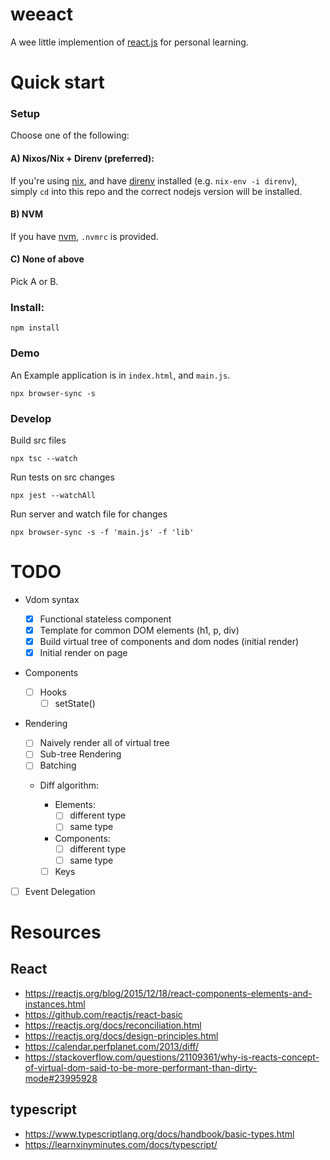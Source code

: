 # weeact

A wee little implemention of [react.js][react] for personal learning.

# Quick start

### Setup

Choose one of the following:

#### A) Nixos/Nix + Direnv (preferred):

If you're using [nix](https://nixos.org/nix/), and have [direnv](https://direnv.net/) installed (e.g. `nix-env -i direnv`), simply `cd` into this repo and the correct nodejs version will be installed.

#### B) NVM

If you have [nvm](https://github.com/nvm-sh/nvm), `.nvmrc` is provided.

#### C) None of above

Pick A or B.

### Install:

```
npm install
```

### Demo

An Example application is in `index.html`, and `main.js`.

```
npx browser-sync -s
```

### Develop

Build src files

```
npx tsc --watch
```

Run tests on src changes

```
npx jest --watchAll
```

Run server and watch file for changes

```
npx browser-sync -s -f 'main.js' -f 'lib'
```

# TODO

* Vdom syntax

  * [x] Functional stateless component
  * [x] Template for common DOM elements (h1, p, div)
  * [x] Build virtual tree of components and dom nodes (initial render)
  * [x] Initial render on page

* Components

  * [ ] Hooks
    * [ ] setState()

* Rendering

  * [ ] Naively render all of virtual tree
  * [ ] Sub-tree Rendering
  * [ ] Batching
  * Diff algorithm:

    * Elements:
      * [ ] different type
      * [ ] same type
    * Components:
      * [ ] different type
      * [ ] same type
    * [ ] Keys

* [ ] Event Delegation

# Resources

## React

* https://reactjs.org/blog/2015/12/18/react-components-elements-and-instances.html
* https://github.com/reactjs/react-basic
* https://reactjs.org/docs/reconciliation.html
* https://reactjs.org/docs/design-principles.html
* https://calendar.perfplanet.com/2013/diff/
* https://stackoverflow.com/questions/21109361/why-is-reacts-concept-of-virtual-dom-said-to-be-more-performant-than-dirty-mode#23995928

## typescript

* https://www.typescriptlang.org/docs/handbook/basic-types.html
* https://learnxinyminutes.com/docs/typescript/

[react]: https://reactjs.org/ "react"
